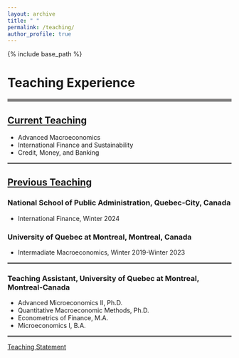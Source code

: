 ```yaml
---
layout: archive
title: " "
permalink: /teaching/
author_profile: true
---
```


{% include base_path %}
# Teaching Experience
<hr style="border-top: 5px solid #8c8b8b; width:100%;">

## <h2><u>Current Teaching</u></h2>
* Advanced Macroeconomics
* International Finance and Sustainability
* Credit, Money, and Banking

<hr style="border-top: 2px solid #8c8b8b; width:100%;">

## <h2><u>Previous Teaching</u></h2>
### National School of Public Administration, Quebec-City, Canada
* International Finance, Winter 2024

### University of Quebec at Montreal, Montreal, Canada
* Intermadiate Macroeconomics, Winter 2019-Winter 2023 

<hr style="border-top: 2px solid #8c8b8b; width:100%;">

### Teaching Assistant, University of Quebec at Montreal, Montreal-Canada
* Advanced Microeconomics II, Ph.D. 
* Quantitative Macroeconomic Methods, Ph.D. 
* Econometrics of Finance, M.A. 
* Microeconomics I, B.A. 

<hr style="border-top: 2px solid #8c8b8b; width:100%;">

<a href="http://avoumatsodo.github.io/files/teaching_statement.pdf" target="_blank">Teaching Statement</a>

<!-- <a href="http://avoumatsodo.github.io/files/teaching_evaluation.pdf" target="_blank">Teaching Evaluations</a> -->








